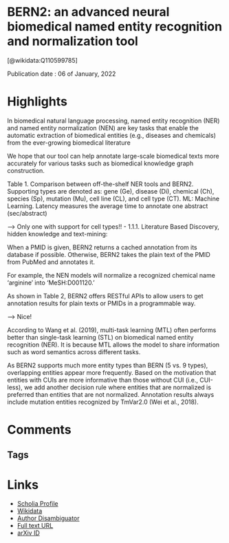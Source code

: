 
BERN2: an advanced neural biomedical named entity recognition and normalization tool
====================================================================================
  
  [@wikidata:Q110599785]  
  
Publication date : 06 of January, 2022  

# Highlights

In biomedical natural language processing, named entity recognition (NER) and named entity
normalization (NEN) are key tasks that enable the automatic extraction of biomedical entities (e.g., diseases
and chemicals) from the ever-growing biomedical literature

We hope that our tool can help annotate large-scale biomedical texts more accurately for various tasks such as biomedical knowledge graph construction.

Table 1. Comparison between off-the-shelf NER tools and BERN2. Supporting
types are denoted as: gene (Ge), disease (Di), chemical (Ch), species (Sp),
mutation (Mu), cell line (CL), and cell type (CT). ML: Machine Learning.
Latency measures the average time to annotate one abstract (sec/abstract)

--> Only one with support for cell types!!     - 1.1.1. Literature Based Discovery, hidden knowledge and text-mining:

When a PMID is given, BERN2 returns a cached annotation from
its database if possible. Otherwise, BERN2 takes the plain text of the
PMID from PubMed and annotates it. 

For example, the NEN models will
normalize a recognized chemical name ‘arginine’ into ‘MeSH:D001120.’

As shown in Table 2, BERN2 offers RESTful APIs to allow users to get annotation results for plain texts or PMIDs in a programmable way.

--> Nice! 

According to Wang et al. (2019), multi-task learning (MTL) often performs better than single-task learning (STL) on biomedical named entity
recognition (NER). It is because MTL allows the model to share information such as word semantics across different tasks.

As BERN2 supports much more entity types than BERN (5 vs. 9 types), overlapping entities appear
more frequently. Based on the motivation that entities with CUIs are more informative than those without CUI (i.e., CUI-less), we add another decision
rule where entities that are normalized is preferred than entities that are not normalized. Annotation results always include mutation entities recognized
by TmVar2.0 (Wei et al., 2018).
# Comments

## Tags

# Links
  
 * [Scholia Profile](https://scholia.toolforge.org/work/Q110599785)  
 * [Wikidata](https://www.wikidata.org/wiki/Q110599785)  
 * [Author Disambiguator](https://author-disambiguator.toolforge.org/work_item_oauth.php?id=Q110599785&batch_id=&match=1&author_list_id=&doit=Get+author+links+for+work)  
 * [Full text URL](https://arxiv.org/pdf/2201.02080.pdf)  
 * [arXiv ID](https://arxiv.org/pdf/2201.02080.pdf)  

